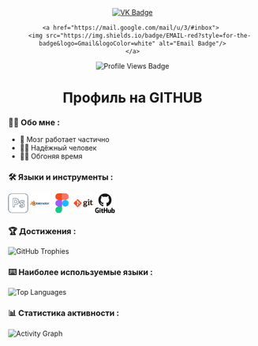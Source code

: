 <div id="badges" align="center">
    <a href="https://vk.com/lodatmos"> 
        <img src="https://img.shields.io/badge/VK-blue?style=for-the-badge&logo=VK&logoColor=white" alt="VK Badge"/>
    </a>
    
    <a href="https://mail.google.com/mail/u/3/#inbox"> 
        <img src="https://img.shields.io/badge/EMAIL-red?style=for-the-badge&logo=Gmail&logoColor=white" alt="Email Badge"/>
    </a>
</div>

<div id="viewprof" align="center">
    <img src="https://komarev.com/ghpvc/?username=Lodatmos&style=flat-square&color=blue" alt="Profile Views Badge"/>
</div>

<div id="heythere" align="center">
    <h1>Профиль на GITHUB</h1>
</div>

### :man_technologist: Обо мне :
- 🧠 Мозг работает частично
- 👨‍✈️ Надёжный человек
- 🚴‍♂️ Обгоняя время

### :hammer_and_wrench: Языки и инструменты :
<div>
    <img src="https://github.com/devicons/devicon/blob/master/icons/photoshop/photoshop-line.svg" width="40" height="40"/>
    <img src="https://github.com/devicons/devicon/blob/master/icons/blender/blender-original-wordmark.svg" width="40" height="40"/>
    <img src="https://github.com/devicons/devicon/blob/master/icons/figma/figma-original.svg" width="40" height="40"/>
    <img src="https://github.com/devicons/devicon/blob/master/icons/git/git-original-wordmark.svg" width="40" height="40"/>
    <img src="https://github.com/devicons/devicon/blob/master/icons/github/github-original-wordmark.svg" width="40" height="40"/>
</div>

### 🏆 Достижения :
<div>
    <img src="https://github-profile-trophy.vercel.app/?username=Lodatmos" alt="GitHub Trophies"/>
</div>

### ⌨️ Наиболее используемые языки :
<div>
    <img src="https://github-readme-stats.vercel.app/api/top-langs/?username=Lodatmos" alt="Top Languages"/>
</div>

### 📊 Статистика активности :
<div>
    <img src="https://github-readme-activity-graph.vercel.app/graph?username=Lodatmos&theme=dracula" alt="Activity Graph"/>
</div>
